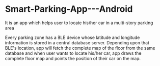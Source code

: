 # Smart-Parking-App---Android
It is an app which helps user to locate his/her car in a multi-story parking area

Every parking zone has a BLE device whose latitude and longitude information is stored in a central database server.
Depending upon that BLE's location, app will fetch the complete map of the floor from the same database and when user
wants to locate his/her car, app draws the complete floor map and points the position of their car on the map.
